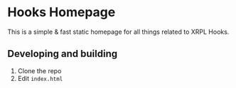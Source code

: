 # Hooks Homepage

This is a simple & fast static homepage for all things related to XRPL Hooks.

## Developing and building

1. Clone the repo
2. Edit `index.html`

